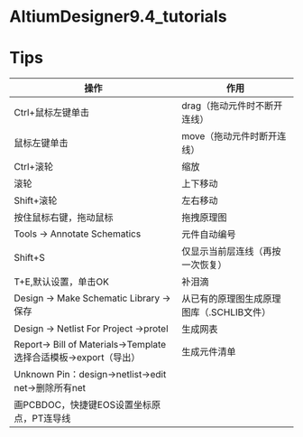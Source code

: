 # AltiumDesigner9.4_tutorials  
# Tips  
|操作|作用|
|----|----|
|Ctrl+鼠标左键单击|drag（拖动元件时不断开连线）|
|鼠标左键单击|move（拖动元件时断开连线）|
|Ctrl+滚轮|缩放|
|滚轮|上下移动|
|Shift+滚轮|左右移动|
|按住鼠标右键，拖动鼠标|拖拽原理图|
|Tools -> Annotate Schematics|元件自动编号|
|Shift+S|仅显示当前层连线（再按一次恢复）|
|T+E,默认设置，单击OK|补泪滴|
|Design -> Make Schematic Library ->保存|从已有的原理图生成原理图库（.SCHLIB文件）|
|Design -> Netlist For Project ->protel|生成网表|
|Report-> Bill of Materials->Template选择合适模板->export（导出）|生成元件清单|
|Unknown Pin：design->netlist->edit net->删除所有net|
|画PCBDOC，快捷键EOS设置坐标原点，PT连导线|
